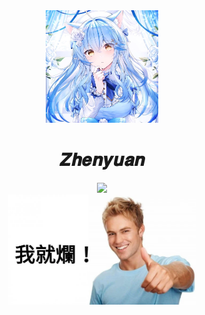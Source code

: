 <div align="center">
    <img src="./avatar.jpg" style="width:180px; height:180px;">
    <h1>𝒁𝒉𝒆𝒏𝒚𝒖𝒂𝒏</h1>
    <a href="https://discord.gg/ZwJ876pNvm"><img src="https://discord.com/api/guilds/992455685835063346/widget.png?style=banner4"></a>
    <img src="./Isuck.png" width="300" style="display:flex; align-items: center">
</div>
